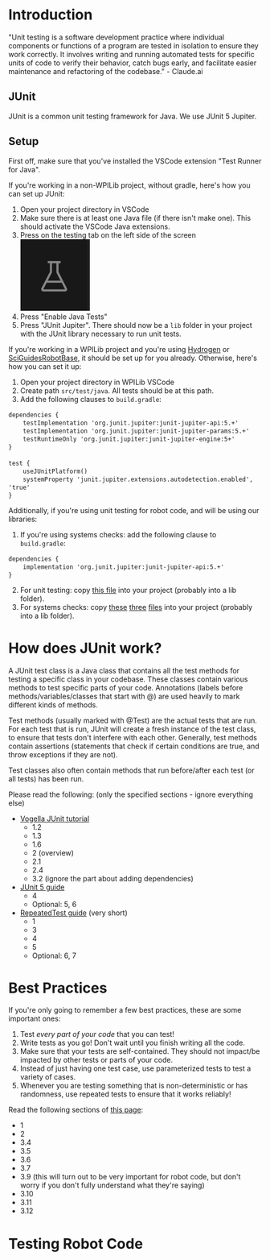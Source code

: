 # Introduction

"Unit testing is a software development practice where individual components or functions of a program are tested in isolation to ensure they work correctly. It involves writing and running automated tests for specific units of code to verify their behavior, catch bugs early, and facilitate easier maintenance and refactoring of the codebase." - Claude.ai
## JUnit

JUnit is a common unit testing framework for Java. We use JUnit 5 Jupiter.
## Setup

First off, make sure that you've installed the VSCode extension "Test Runner for Java".

If you're working in a non-WPILib project, without gradle, here's how you can set up JUnit:
1. Open your project directory in VSCode
2. Make sure there is at least one Java file (if there isn't make one). This should activate the VSCode Java extensions.
3. Press on the testing tab on the left side of the screen
   ![](/reference-sheets/images/testing-icon.png)
4. Press "Enable Java Tests"
5. Press "JUnit Jupiter". There should now be a `lib` folder in your project with the JUnit library necessary to run unit tests.

If you're working in a WPILib project and you're using [Hydrogen](link) or [SciGuidesRobotBase](link), it should be set up for you already. Otherwise, here's how you can set it up:
1. Open your project directory in WPILib VSCode
2. Create path `src/test/java`. All tests should be at this path.
3. Add the following clauses to `build.gradle`:
```
dependencies {
	testImplementation 'org.junit.jupiter:junit-jupiter-api:5.+'
    testImplementation 'org.junit.jupiter:junit-jupiter-params:5.+'
    testRuntimeOnly 'org.junit.jupiter:junit-jupiter-engine:5+'
}

test {
    useJUnitPlatform()
    systemProperty 'junit.jupiter.extensions.autodetection.enabled', 'true'
}
```
Additionally, if you're using unit testing for robot code, and will be using our libraries:
1. If you're using systems checks: add the following clause to `build.gradle`:
```
dependencies {
	implementation 'org.junit.jupiter:junit-jupiter-api:5.+'
}
```
2. For unit testing: copy [this file](https://github.com/SciBorgs/Hydrogen/blob/main/src/main/java/org/sciborgs1155/lib/UnitTestingUtil.java) into your project (probably into a lib folder).
3. For systems checks: copy [these](https://github.com/SciBorgs/Hydrogen/blob/main/src/main/java/org/sciborgs1155/lib/Test.java) [three](https://github.com/SciBorgs/Hydrogen/blob/main/src/main/java/org/sciborgs1155/lib/FaultLogger.java) [files](https://github.com/SciBorgs/Hydrogen/blob/main/src/main/java/org/sciborgs1155/lib/Assertion.java) into your project (probably into a lib folder).
# How does JUnit work?

A JUnit test class is a Java class that contains all the test methods for testing a specific class in your codebase. These classes contain various methods to test specific parts of your code. Annotations (labels before methods/variables/classes that start with @) are used heavily to mark different kinds of methods.

Test methods (usually marked with @Test) are the actual tests that are run. For each test that is run, JUnit will create a fresh instance of the test class, to ensure that tests don't interfere with each other. Generally, test methods contain assertions (statements that check if certain conditions are true, and throw exceptions if they are not).

Test classes also often contain methods that run before/after each test (or all tests) has been run.

Please read the following: (only the specified sections - ignore everything else)
- [Vogella JUnit tutorial](https://www.vogella.com/tutorials/JUnit/article.html)
	- 1.2
	- 1.3
	- 1.6
	- 2 (overview)
	- 2.1
	- 2.4
	- 3.2 (ignore the part about adding dependencies)
- [JUnit 5 guide](https://www.baeldung.com/junit-5)
	- 4
	- Optional: 5, 6
- [RepeatedTest guide](https://www.baeldung.com/junit-5-repeated-test) (very short)
	- 1
	- 3
	- 4
	- 5
	- Optional: 6, 7
# Best Practices

If you're only going to remember a few best practices, these are some important ones:
1. Test *every part of your code* that you can test!
2. Write tests as you go! Don't wait until you finish writing all the code.
3. Make sure that your tests are self-contained. They should not impact/be impacted by other tests or parts of your code.
4. Instead of just having one test case, use parameterized tests to test a variety of cases.
5. Whenever you are testing something that is non-deterministic or has randomness, use repeated tests to ensure that it works reliably!

Read the following sections of [this page](https://www.baeldung.com/java-unit-testing-best-practices):
- 1
- 2
- 3.4
- 3.5
- 3.6
- 3.7
- 3.9 (this will turn out to be very important for robot code, but don't worry if you don't fully understand what they're saying)
- 3.10
- 3.11
- 3.12
# Testing Robot Code